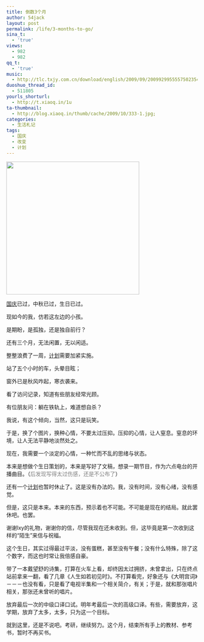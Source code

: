 ```yaml
---
title: 倒数3个月
author: 54jack
layout: post
permalink: /life/3-months-to-go/
sina_t:
  - 'true'
views:
  - 982
  - 982
qq_t:
  - 'true'
music:
  - http://tlc.txjy.com.cn/download/english/2009/09/200992995555750235438.mp3
duoshuo_thread_id:
  - 511805
yourls_shorturl:
  - http://t.xiaoq.in/1u
ta-thumbnail:
  - http://blog.xiaoq.in/thumb/cache/2009/10/333-1.jpg;
categories:
  - 生活札记
tags:
  - 国庆
  - 改变
  - 计划
---
```

[<img class="alignleft" src="http://t.douban.com/lpic/s3902494.jpg" alt="" width="350" height="350" />][1]

<span class='wp_keywordlink_affiliate'><a href="http://blog.xiaoq.in/tag/%e5%9b%bd%e5%ba%86/" title="查看国庆中的全部文章" target="_blank">国庆</a></span>已过，中秋已过，生日已过。

现如今的我，仿若这左边的小孩。

是期盼，是孤独，还是独自前行？

还有三个月，无法闲置，无以闲适。

整整浪费了一周，<span class='wp_keywordlink_affiliate'><a href="http://blog.xiaoq.in/tag/%e8%ae%a1%e5%88%92/" title="查看计划中的全部文章" target="_blank">计划</a></span>需要加紧实施。

站了五个小时的车，头晕目眩；

窗外已是秋风咋起，寒衣袭来。

看了访问记录，知道有些朋友经常光顾。

有位朋友问：躺在铁轨上，难道想自杀？

我说，有这个倾向，当然，这只是玩笑。

于是，换了个图片，换种心情，不要太过压抑。压抑的心情，让人窒息。窒息的环境，让人无法平静地淡然处之。

现在，我需要一个淡定的心情，一种忙而不乱的思绪与状态。

本来是想做个生日策划的，本来是写好了文稿，想录一期节目，作为六点电台的开播曲目。（<span style="color: #808080">后发现写得太过伤感，还是不公布了</span>）

还有一个<span class='wp_keywordlink_affiliate'><a href="http://blog.xiaoq.in/tag/%e8%ae%a1%e5%88%92/" title="查看计划中的全部文章" target="_blank">计划</a></span>也暂时休止了。这是没有办法的。我，没有时间，没有心绪，没有感觉。

但是，这只是本来。本来的东西，预示着也不可能。不可能是现在的结局。就此罢休吧。也罢。

谢谢lxy的礼物，谢谢你的信，尽管我现在还未收到。但，这毕竟是第一次收到这样的“陌生”来信与祝福。

这个生日，其实过得最过平淡，没有蛋糕，甚至没有午餐；没有什么特殊，除了这个数字，而这也时常让我倍感自豪。

带了一本戴望舒的诗集，打算在火车上看，却终因太过拥挤，未曾拿出，只在终点站前拿来一翻，看了几章《人生如若初见时》。不打算看完，好象还与《大明宫词》－－－也没有看，只是看了电视半集和一个相关简介，有关；于是，就和那张唱片相关，那张还未曾听的唱片。

放弃最后一次的中级口译口试。明年考最后一次的高级口译。有些，需要放弃，这学期，放弃了太多，太多，只为这一个目标。

就到这里，还是不说吧。考研，继续努力。这个月，结束所有手上的教材、参考书，暂时不再买书。

 [1]: http://www.douban.com/subject/3162859/